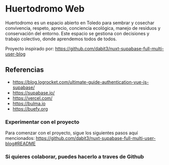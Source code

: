 # Huertodromo Web

Huertodromo es un espacio abierto en Toledo para sembrar y cosechar convivencia, respeto, aprecio,
conciencia ecológica, manejo de residuos y conservación del entorno. Este
espacio se gestiona con decisiones y trabajo colectivo, donde aprendemos todos
de todos.

Proyecto inspirado por: https://github.com/dabit3/nuxt-supabase-full-multi-user-blog

## Referencias

- https://blog.logrocket.com/ultimate-guide-authentication-vue-js-supabase/
- https://supabase.io/
- https://vercel.com/
- https://bulma.io
- https://buefy.org

### Experimentar con el proyecto

Para comenzar con el proyecto, sigue los siguientes pasos aquí mencionados: https://github.com/dabit3/nuxt-supabase-full-multi-user-blog#README

### Si quieres colaborar, puedes hacerlo a traves de Github